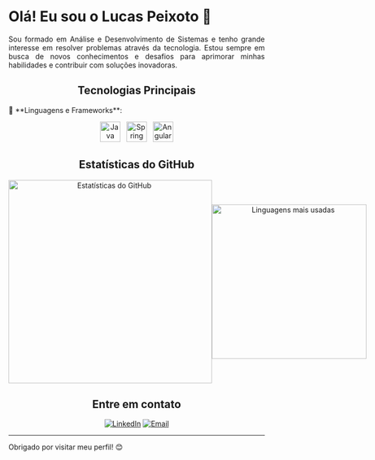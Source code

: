 # Olá! Eu sou o Lucas Peixoto 👋

<div align="center">

<p align="justify">
Sou formado em Análise e Desenvolvimento de Sistemas e tenho grande interesse em resolver problemas através da tecnologia. Estou sempre em busca de novos conhecimentos e desafios para aprimorar minhas habilidades e contribuir com soluções inovadoras.
</p>

## Tecnologias Principais
<p align="justify">
🚀 **Linguagens e Frameworks**:
</p>

<p>
  <img src="https://cdn.jsdelivr.net/gh/devicons/devicon/icons/java/java-original.svg" alt="Java" width="40" height="40" title="Java"/>
  &nbsp;
  <img src="https://cdn.jsdelivr.net/gh/devicons/devicon/icons/spring/spring-original.svg" alt="Spring Boot" width="40" height="40" title="Spring Boot"/>
  &nbsp;
  <img src="https://cdn.jsdelivr.net/gh/devicons/devicon/icons/angularjs/angularjs-original.svg" alt="Angular" width="40" height="40" title="Angular"/>
</p>

## Estatísticas do GitHub
<div style="display: flex; justify-content: space-around; align-items: center;">
    <img src="https://github-readme-stats.vercel.app/api?username=LucasPeixotodeAlmeida&show_icons=true&theme=dracula&count_private=true" alt="Estatísticas do GitHub" style="width: 400px;"/>
    <img src="https://github-readme-stats.vercel.app/api/top-langs/?username=LucasPeixotodeAlmeida&layout=compact&theme=dracula" alt="Linguagens mais usadas" style="width: 304px;"/>
</div>

## Entre em contato
 [![LinkedIn](https://img.shields.io/badge/LinkedIn-0077B5?style=for-the-badge&logo=linkedin&logoColor=white)](https://www.linkedin.com/in/lucas-peixoto-ti/)
 [![Email](https://img.shields.io/badge/Email-D14836?style=for-the-badge&logo=gmail&logoColor=white)](mailto:lucaspeixoto349@gmail.com)


---

<p align="justify">
Obrigado por visitar meu perfil! 😊
</p>

</div>
